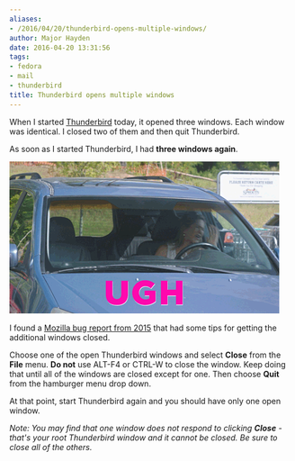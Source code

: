 ```yaml
---
aliases:
- /2016/04/20/thunderbird-opens-multiple-windows/
author: Major Hayden
date: 2016-04-20 13:31:56
tags:
- fedora
- mail
- thunderbird
title: Thunderbird opens multiple windows
---
```


When I started [Thunderbird][1] today, it opened three windows. Each window was identical. I closed two of them and then quit Thunderbird.

As soon as I started Thunderbird, I had **three windows again**.

![ugh.gif](ugh.gif)

I found a [Mozilla bug report from 2015][3] that had some tips for getting the additional windows closed.

Choose one of the open Thunderbird windows and select **Close** from the **File** menu. **Do not** use ALT-F4 or CTRL-W to close the window. Keep doing that until all of the windows are closed except for one. Then choose **Quit** from the hamburger menu drop down.

At that point, start Thunderbird again and you should have only one open window.

_Note: You may find that one window does not respond to clicking **Close** - that's your root Thunderbird window and it cannot be closed. Be sure to close all of the others._

 [1]: https://www.mozilla.org/en-US/thunderbird/
 [2]: /wp-content/uploads/2016/04/ugh.gif
 [3]: https://bugzilla.mozilla.org/show_bug.cgi?id=531588#c12